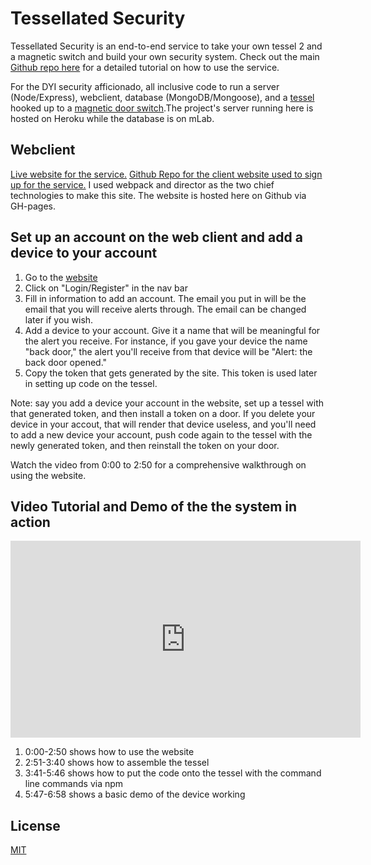 # Tessellated Security
Tessellated Security is an end-to-end service to take your own tessel 2 and a magnetic switch and build your own security system. Check out the main [Github repo here](https://github.com/EnshaednHiker/tessellated-security) for a detailed tutorial on how to use the service. 

For the DYI security afficionado, all inclusive code to run a server (Node/Express), webclient, database (MongoDB/Mongoose), and a [tessel](https://tessel.io/) hooked up to a [magnetic door switch](https://www.sparkfun.com/products/13247).The project's server running here is hosted on Heroku while the database is on mLab.

## Webclient
[Live website for the service.](https://enshaednhiker.github.io/tessellated-security-webclient/) [Github Repo for the client website used to sign up for the service.](https://github.com/EnshaednHiker/tessellated-security-webclient) I used webpack and director as the two chief technologies to make this site. The website is hosted here on Github via GH-pages.

## Set up an account on the web client and add a device to your account

1. Go to the [website](https://enshaednhiker.github.io/tessellated-security-webclient/)
2. Click on "Login/Register" in the nav bar
3. Fill in information to add an account. The email you put in will be the email that you will receive alerts through. The email can be changed later if you wish.
4. Add a device to your account. Give it a name that will be meaningful for the alert you receive. For instance, if you gave your device the name "back door," the alert you'll receive from that device will be "Alert: the back door opened."
5. Copy the token that gets generated by the site. This token is used later in setting up code on the tessel.

Note: say you add a device your account in the website, set up a tessel with that generated token, and then install a token on a door. If you delete your device in your accout, that will render that device useless, and you'll need to add a new device your account, push code again to the tessel with the newly generated token, and then reinstall the token on your door.

Watch the video from 0:00 to 2:50 for a comprehensive walkthrough on using the website.

## Video Tutorial and Demo of the the system in action

<iframe width="560" height="315" src="https://www.youtube.com/embed/RgxG61hzV68" frameborder="0" allowfullscreen></iframe>

1. 0:00-2:50 shows how to use the website
2. 2:51-3:40 shows how to assemble the tessel
3. 3:41-5:46 shows how to put the code onto the tessel with the command line commands via npm
4. 5:47-6:58 shows a basic demo of the device working

## License

[MIT](http://vjpr.mit-license.org)
